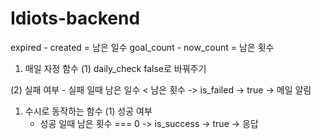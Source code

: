 # Idiots-backend

expired - created = 남은 일수
goal_count - now_count = 남은 횟수

1. 매일 자정 함수
  (1) daily_check false로 바꿔주기

  (2) 실패 여부
    - 실패 일때
      남은 일수 < 남은 횟수 -> is_failed -> true -> 메일 알림
1. 수시로 동작하는 함수
  (1) 성공 여부 
    - 성공 일때
      남은 횟수 === 0 -> is_success -> true -> 응답
       